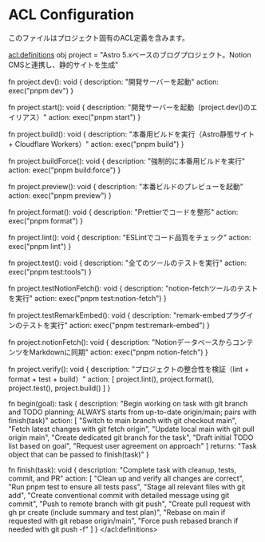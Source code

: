 # ACL Configuration

このファイルはプロジェクト固有のACL定義を含みます。

<acl:definitions>
obj project = "Astro 5.xベースのブログプロジェクト。Notion CMSと連携し、静的サイトを生成"

fn project.dev(): void {
  description: "開発サーバーを起動"
  action: exec("pnpm dev")
}

fn project.start(): void {
  description: "開発サーバーを起動（project.dev()のエイリアス）"
  action: exec("pnpm start")
}

fn project.build(): void {
  description: "本番用ビルドを実行（Astro静態サイト + Cloudflare Workers）"
  action: exec("pnpm build")
}

fn project.buildForce(): void {
  description: "強制的に本番用ビルドを実行"
  action: exec("pnpm build:force")
}

fn project.preview(): void {
  description: "本番ビルドのプレビューを起動"
  action: exec("pnpm preview")
}

fn project.format(): void {
  description: "Prettierでコードを整形"
  action: exec("pnpm format")
}

fn project.lint(): void {
  description: "ESLintでコード品質をチェック"
  action: exec("pnpm lint")
}

fn project.test(): void {
  description: "全てのツールのテストを実行"
  action: exec("pnpm test:tools")
}

fn project.testNotionFetch(): void {
  description: "notion-fetchツールのテストを実行"
  action: exec("pnpm test:notion-fetch")
}

fn project.testRemarkEmbed(): void {
  description: "remark-embedプラグインのテストを実行"
  action: exec("pnpm test:remark-embed")
}

fn project.notionFetch(): void {
  description: "NotionデータベースからコンテンツをMarkdownに同期"
  action: exec("pnpm notion-fetch")
}

fn project.verify(): void {
  description: "プロジェクトの整合性を検証（lint + format + test + build）"
  action: [
    project.lint(),
    project.format(),
    project.test(),
    project.build()
  ]
}

fn begin(goal): task {
  description: "Begin working on task with git branch and TODO planning; ALWAYS starts from up-to-date origin/main; pairs with finish(task)"
  action: [
    "Switch to main branch with git checkout main",
    "Fetch latest changes with git fetch origin",
    "Update local main with git pull origin main",
    "Create dedicated git branch for the task",
    "Draft initial TODO list based on goal",
    "Request user agreement on approach"
  ]
  returns: "Task object that can be passed to finish(task)"
}

fn finish(task): void {
  description: "Complete task with cleanup, tests, commit, and PR"
  action: [
    "Clean up and verify all changes are correct",
    "Run pnpm test to ensure all tests pass",
    "Stage all relevant files with git add",
    "Create conventional commit with detailed message using git commit",
    "Push to remote branch with git push",
    "Create pull request with gh pr create (include summary and test plan)",
    "Rebase on main if requested with git rebase origin/main",
    "Force push rebased branch if needed with git push -f"
  ]
}
</acl:definitions>
